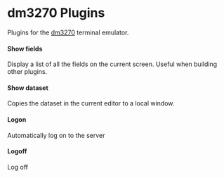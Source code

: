 # dm3270 Plugins
Plugins for the [dm3270](https://github.com/dmolony/dm3270/) terminal emulator.
#### Show fields
Display a list of all the fields on the current screen. Useful when building other plugins.
#### Show dataset
Copies the dataset in the current editor to a local window.
#### Logon
Automatically log on to the server
#### Logoff
Log off
